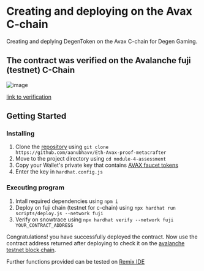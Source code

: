# Creating and deploying on the Avax C-chain

Creating and deplying DegenToken on the Avax C-chain for Degen Gaming.

## The contract was verified on the Avalanche fuji (testnet) C-Chain
![image](https://github.com/aanubhavv/Eth-Avax-proof-metacrafter/assets/117589083/f8f08af3-ccd0-4643-967b-f400d2254536)

[link to verification](https://testnet.snowtrace.io/address/0x1cA2C24Ff05E811e65c650308C29385607124e9E#code)

## Getting Started

### Installing

  1. Clone the [repository](https://github.com/aanubhavv/Eth-Avax-proof-metacrafter) using `git clone https://github.com/aanubhavv/Eth-Avax-proof-metacrafter`
  2. Move to the project directory using `cd module-4-assessment`
  3. Copy your Wallet's private key that contains [AVAX faucet tokens](https://core.app/tools/testnet-faucet/)
  4. Enter the key in `hardhat.config.js`

### Executing program

  1. Intall required dependencies using `npm i`
  2. Deploy on fuji chain (testnet for c-chain) using `npx hardhat run scripts/deploy.js --network fuji`
  3. Verify on snowtrace using `npx hardhat verify --network fuji YOUR_CONTRACT_ADDRESS`

Congratulations! you have successfully deployed the contract. Now use the contract address returned after deploying to check it on the [avalanche testnet block chain](https://testnet.snowtrace.io/).

Further functions provided can be tested on [Remix IDE](https://remix.ethereum.org/)







